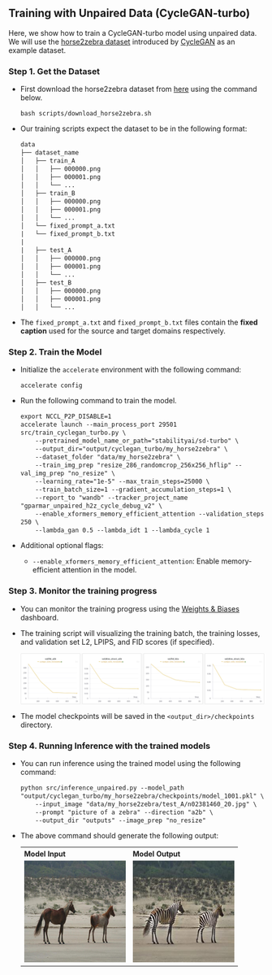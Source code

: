 ## Training with Unpaired Data (CycleGAN-turbo)
Here, we show how to train a CycleGAN-turbo model using unpaired data.
We will use the [horse2zebra dataset](https://github.com/junyanz/pytorch-CycleGAN-and-pix2pix/blob/master/docs/datasets.md) introduced by [CycleGAN](https://junyanz.github.io/CycleGAN/) as an example dataset.


### Step 1. Get the Dataset
- First download the horse2zebra dataset from [here](https://www.cs.cmu.edu/~img2img-turbo/data/my_horse2zebra.zip) using the command below.
    ```
    bash scripts/download_horse2zebra.sh
    ```

- Our training scripts expect the dataset to be in the following format:
    ```
    data
    ├── dataset_name
    │   ├── train_A
    │   │   ├── 000000.png
    │   │   ├── 000001.png
    │   │   └── ...
    │   ├── train_B
    │   │   ├── 000000.png
    │   │   ├── 000001.png
    │   │   └── ...
    │   └── fixed_prompt_a.txt
    |   └── fixed_prompt_b.txt
    |
    |   ├── test_A
    │   │   ├── 000000.png
    │   │   ├── 000001.png
    │   │   └── ...
    │   ├── test_B
    │   │   ├── 000000.png
    │   │   ├── 000001.png
    │   │   └── ...
    ```
- The `fixed_prompt_a.txt` and `fixed_prompt_b.txt` files contain the **fixed caption** used for the source and target domains respectively.


### Step 2. Train the Model
- Initialize the `accelerate` environment with the following command:
    ```
    accelerate config
    ```

- Run the following command to train the model. 
    ```
    export NCCL_P2P_DISABLE=1
    accelerate launch --main_process_port 29501 src/train_cyclegan_turbo.py \
        --pretrained_model_name_or_path="stabilityai/sd-turbo" \
        --output_dir="output/cyclegan_turbo/my_horse2zebra" \
        --dataset_folder "data/my_horse2zebra" \
        --train_img_prep "resize_286_randomcrop_256x256_hflip" --val_img_prep "no_resize" \
        --learning_rate="1e-5" --max_train_steps=25000 \
        --train_batch_size=1 --gradient_accumulation_steps=1 \
        --report_to "wandb" --tracker_project_name "gparmar_unpaired_h2z_cycle_debug_v2" \
        --enable_xformers_memory_efficient_attention --validation_steps 250 \
        --lambda_gan 0.5 --lambda_idt 1 --lambda_cycle 1
    ```

- Additional optional flags:
    - `--enable_xformers_memory_efficient_attention`: Enable memory-efficient attention in the model.

### Step 3. Monitor the training progress
- You can monitor the training progress using the [Weights & Biases](https://wandb.ai/site) dashboard.

- The training script will visualizing the training batch, the training losses, and validation set L2, LPIPS, and FID scores (if specified).
    <div>
        <p align="center">
        <img src='../assets/examples/training_evaluation_unpaired.png' align="center" width=800px>
        </p>
    </div>


- The model checkpoints will be saved in the `<output_dir>/checkpoints` directory.


### Step 4. Running Inference with the trained models

- You can run inference using the trained model using the following command:
    ```
    python src/inference_unpaired.py --model_path "output/cyclegan_turbo/my_horse2zebra/checkpoints/model_1001.pkl" \
        --input_image "data/my_horse2zebra/test_A/n02381460_20.jpg" \
        --prompt "picture of a zebra" --direction "a2b" \
        --output_dir "outputs" --image_prep "no_resize"
    ```

- The above command should generate the following output:
    <table>
    <tr>
    <th>Model Input</th>
    <th>Model Output</th>
    </tr>
    <tr>
    <td><img src='../assets/examples/my_horse2zebra_input.jpg' width="200px"></td>
    <td><img src='../assets/examples/my_horse2zebra_output.jpg' width="200px"></td>
    </tr>
    </table>

